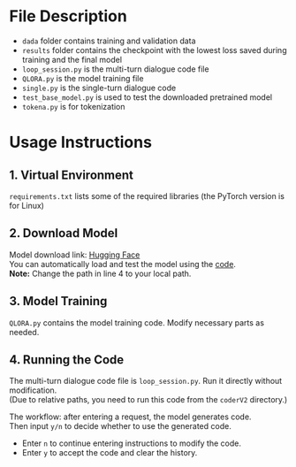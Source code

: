# File Description

- `dada` folder contains training and validation data  
- `results` folder contains the checkpoint with the lowest loss saved during training and the final model  
- `loop_session.py` is the multi-turn dialogue code file  
- `QLORA.py` is the model training file  
- `single.py` is the single-turn dialogue code  
- `test_base_model.py` is used to test the downloaded pretrained model  
- `tokena.py` is for tokenization  

# Usage Instructions

## 1. Virtual Environment  
`requirements.txt` lists some of the required libraries (the PyTorch version is for Linux)  

## 2. Download Model  
Model download link: [Hugging Face](https://huggingface.co/deepseek-ai/DeepSeek-Coder-V2-Lite-Instruct)  
You can automatically load and test the model using the [code](test_base_model.py).  
**Note:** Change the path in line 4 to your local path.  

## 3. Model Training  
`QLORA.py` contains the model training code. Modify necessary parts as needed.  

## 4. Running the Code  
The multi-turn dialogue code file is `loop_session.py`. Run it directly without modification.  
(Due to relative paths, you need to run this code from the `coderV2` directory.)  

The workflow: after entering a request, the model generates code.  
Then input `y/n` to decide whether to use the generated code.  
- Enter `n` to continue entering instructions to modify the code.  
- Enter `y` to accept the code and clear the history.  
